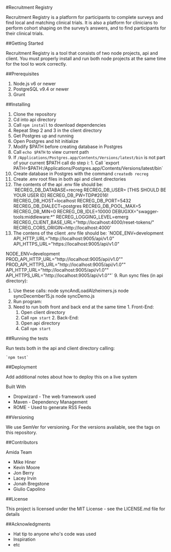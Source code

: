 #Recruitment Registry

Recruitment Registry is a platform for participants to complete surveys and find local and matching clinical trials. It is also a platform for clinicians to perform cohort shaping on the survey’s answers, and to find participants for their clinical trials.

##Getting Started

Recruitment Registry is a tool that consists of two node projects, api and client. You must properly install and run both node projects at the same time for the tool to work correctly.

##Prerequisites

1. Node.js v6 or newer
2. PostgreSQL v9.4 or newer
3. Grunt

##Installing

1. Clone the repository
2. Cd into api directory
3. Call `npm install`  to download dependencies
4. Repeat Step 2 and 3 in the client directory
5. Get Postgres up and running
  1. Open Postgres and hit initialize
6. Modify $PATH before creating database in Postgres
  1. Call `echo $PATH` to view current path
  2. If `/Applications/Postgres.app/Contents/Versions/latest/bin`  is not part of your current $PATH call do step i:
    1. Call `export PATH=$PATH:/Applications/Postgres.app/Contents/Versions/latest/bin`
7. Create database in Postgres with the command `createdb recreg`
8. Create .env root files in both api and client directories
  1. The contents of the api .env file should be: 
  		`RECREG_DB_DATABASE=recreg
		RECREG_DB_USER= [THIS SHOULD BE YOUR USER ID]
		RECREG_DB_PW=TDP#2016!
		RECREG_DB_HOST=localhost
		RECREG_DB_PORT=5432
		RECREG_DB_DIALECT=postgres
		RECREG_DB_POOL_MAX=5
		RECREG_DB_MIN=0
		RECREG_DB_IDLE=10000
		DEBUGXX="swagger-tools:middleware:*"
		RECREG_LOGGING_LEVEL=emerg
		RECREG_CLIENT_BASE_URL="http://localhost:4000/reset-tokens/"
		RECREG_CORS_ORIGIN=http://localhost:4000'
   2. The contens of the client .env file should be:
   		`NODE_ENV=development
API_HTTP_URL="http://localhost:9005/api/v1.0"
API_HTTPS_URL="https://localhost:9005/api/v1.0"

NODE_ENV=development
PROD_API_HTTP_URL="http://localhost:9005/api/v1.0""
PROD_API_HTTPS_URL="http://localhost:9005/api/v1.0""
API_HTTP_URL="http://localhost:9005/api/v1.0""
API_HTTPS_URL="http://localhost:9005/api/v1.0""`
9. Run sync files (in api directory):
  1. Use these calls:
          node syncAndLoadAlzheimers.js
          node syncDecember15.js
          node syncDemo.js
10. Run program:
  1. Need to run both front and back end at the same time
    1. Front-End:
      1. Open client directory
      2. Call `npm start`
    2. Back-End:
      1. Open api directory
      2. Call `npm start`

##Running the tests

Run tests both in the api and client directory calling:

    `npm test`

##Deployment

Add additional notes about how to deploy this on a live system

Built With
- Dropwizard - The web framework used
- Maven - Dependency Management
- ROME - Used to generate RSS Feeds


##Versioning

We use SemVer for versioning. For the versions available, see the tags on this repository.

##Contributors

Amida Team

- Mike Hiner
- Kevin Moore
- Jon Berry  
- Lacey Irvin
- Jonah Bregstone
- Giulio Capolino

##License

This project is licensed under the MIT License - see the LICENSE.md file for details

##Acknowledgments
- Hat tip to anyone who's code was used
- Inspiration
- etc
